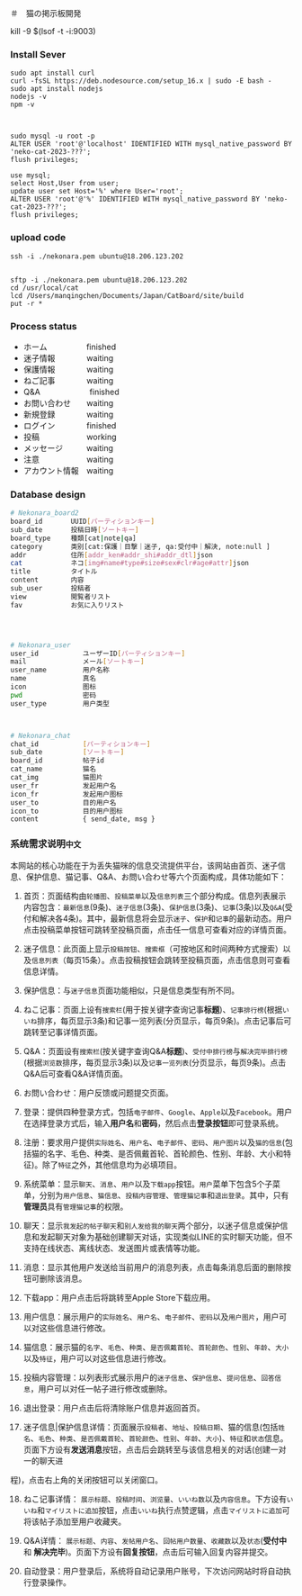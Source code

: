 ＃　猫の掲示板開発

kill -9 $(lsof -t -i:9003)


### Install Sever
```
sudo apt install curl
curl -fsSL https://deb.nodesource.com/setup_16.x | sudo -E bash -
sudo apt install nodejs
nodejs -v
npm -v



sudo mysql -u root -p
ALTER USER 'root'@'localhost' IDENTIFIED WITH mysql_native_password BY 'neko-cat-2023-???';
flush privileges;

use mysql;
select Host,User from user;
update user set Host='%' where User='root';
ALTER USER 'root'@'%' IDENTIFIED WITH mysql_native_password BY 'neko-cat-2023-???';
flush privileges;

```


### upload code
```
ssh -i ./nekonara.pem ubuntu@18.206.123.202


sftp -i ./nekonara.pem ubuntu@18.206.123.202
cd /usr/local/cat
lcd /Users/manqingchen/Documents/Japan/CatBoard/site/build
put -r *
```

### Process status
- ホーム　　　　　finished
- 迷子情報　　　　waiting   　　
- 保護情報　　　　waiting
- ねご記事　　　　waiting
- Q&A　　　　　　 finished
- お問い合わせ　　waiting
- 新規登録　　　　waiting
- ログイン　　　　finished
- 投稿　　　　　　working
- メッセージ　　　waiting
- 注意　　　　　　waiting
- アカウント情報　waiting



### Database design

```bash
# Nekonara_board2
board_id       UUID[パーティションキー]
sub_date       投稿日時[ソートキー]
board_type     種類[cat|note|qa]
category       类别[cat:保護｜目撃｜迷子, qa:受付中｜解決, note:null ]
addr           住所[addr_ken#addr_shi#addr_dtl]json
cat            ネコ[img#name#type#size#sex#clr#age#attr]json
title          タイトル
content        内容
sub_user       投稿者
view           閲覧者リスト
fav            お気に入りリスト




# Nekonara_user
user_id           ユーザーID[パーティションキー]
mail              メール[ソートキー]
user_name         用户名称
name              真名
icon              图标
pwd               密码
user_type         用户类型



# Nekonara_chat
chat_id           [パーティションキー]
sub_date          [ソートキー]
board_id          帖子id
cat_name          猫名
cat_img           猫图片
user_fr           发起用户名
icon_fr           发起用户图标
user_to           目的用户名
icon_to           目的用户图标
content           { send_date, msg }
```



### 系统需求说明`中文`

本网站的核心功能在于为丢失猫咪的信息交流提供平台，该网站由首页、迷子信息、保护信息、猫记事、Q&A、お問い合わせ等六个页面构成，具体功能如下：

1. 首页：页面结构由`轮播图`、`投稿菜单`以及`信息列表`三个部分构成。信息列表展示内容包含：`最新信息`(9条)、`迷子信息`(3条)、`保护信息`(3条)、`记事`(3条)以及`Q&A`(受付和解决各4条)。其中，最新信息将会显示`迷子`、`保护`和`记事`的最新动态。用户点击投稿菜单按钮可跳转至投稿页面，点击任一信息可查看对应的详情页面。

2. 迷子信息：此页面上显示`投稿按钮`、`搜索框`（可按地区和时间两种方式搜索）以及`信息列表`（每页15条）。点击投稿按钮会跳转至投稿页面，点击信息则可查看信息详情。

3. 保护信息：与`迷子信息`页面功能相似，只是信息类型有所不同。

4. ねこ记事：页面上设有`搜索栏`(用于按关键字查询记事**标题**)、`记事排行榜`(根据`いいね`排序，每页显示3条)和记事一览列表(分页显示，每页9条)。点击记事后可跳转至记事详情页面。

5. Q&A：页面设有`搜索栏`(按关键字查询Q&A**标题**)、`受付中排行榜`与`解决完毕排行榜`(根据`浏览数`排序，每页显示3条)以及`记事一览列表`(分页显示，每页9条)。点击Q&A后可查看Q&A详情页面。

6. お問い合わせ：用户反馈或问题提交页面。

7. 登录：提供四种登录方式，包括`电子邮件`、`Google`、`Apple`以及`Facebook`。用户在选择登录方式后，输入**用户名**和**密码**，然后点击**登录按钮**即可登录系统。

8. 注册：要求用户提供`实际姓名`、`用户名`、`电子邮件`、`密码`、`用户图片`以及`猫的信息`(包括猫的名字、毛色、种类、是否佩戴首轮、首轮颜色、性别、年龄、大小和特征)。除了`特征`之外，其他信息均为必填项目。

9. 系统菜单：显示`聊天`、`消息`、`用户`以及`下载app`按钮。`用户`菜单下包含5个子菜单，分别为`用户信息`、`猫信息`、`投稿内容管理`、`管理猫记事`和`退出登录`。其中，只有**管理员**具有`管理猫记事`的权限。

10. 聊天：显示`我发起的帖子聊天`和`别人发给我的聊天`两个部分，以迷子信息或保护信息和发起聊天对象为基础创建聊天对话，实现类似LINE的实时聊天功能，但不支持在线状态、离线状态、发送图片或表情等功能。

11. 消息：显示其他用户发送给当前用户的消息列表，点击每条消息后面的删除按钮可删除该消息。

12. 下载app：用户点击后将跳转至Apple Store下载应用。

13. 用户信息：展示用户的`实际姓名`、`用户名`、`电子邮件`、`密码`以及`用户图片`，用户可以对这些信息进行修改。

14. 猫信息：展示猫的`名字`、`毛色`、`种类`、`是否佩戴首轮`、`首轮颜色`、`性别`、`年龄`、`大小`以及`特征`，用户可以对这些信息进行修改。

15. 投稿内容管理：以列表形式展示用户的`迷子信息`、`保护信息`、`提问信息`、`回答信息`，用户可以对任一帖子进行修改或删除。

16. 退出登录：用户点击后将清除账户信息并返回首页。

17. 迷子信息|保护信息详情：页面展示`投稿者`、`地址`、`投稿日期`、猫的信息(包括`姓名`、`毛色`、`种类`、`是否佩戴首轮`、`首轮颜色`、`性别`、`年龄`、`大小`)、`特征`和`状态`信息。页面下方设有**发送消息**按钮，点击后会跳转至与该信息相关的对话(创建一对一的聊天进

程)，点击右上角的关闭按钮可以关闭窗口。

18. ねこ记事详情： `展示标题`、`投稿时间`、`浏览量`、`いいね数`以及`内容信息`。下方设有`いいね`和`マイリストに追加`按钮，点击`いいね`执行点赞逻辑，点击`マイリストに追加`可将该帖子添加至用户收藏夹。

19. Q&A详情： `展示标题`、`内容`、`发帖用户名`、`回帖用户数量`、`收藏数`以及`状态`(**受付中** 和 **解决完毕**)。页面下方设有**回复按钮**，点击后可输入回复内容并提交。

20. 自动登录：用户登录后，系统将自动记录用户账号，下次访问网站时将自动执行登录操作。